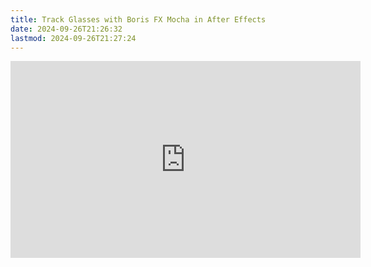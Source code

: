 ```yaml
---
title: Track Glasses with Boris FX Mocha in After Effects
date: 2024-09-26T21:26:32
lastmod: 2024-09-26T21:27:24
---
```


<div class="iframe-16-9-container">
<iframe class="youTubeIframe" width="560" height="315" src="https://www.youtube.com/embed/kO66kv92lrE?rel=0" title="YouTube video player" frameborder="0" allow="accelerometer; autoplay; clipboard-write; encrypted-media; gyroscope; picture-in-picture; web-share" allowfullscreen></iframe>
</div>
